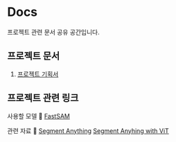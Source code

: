 # Docs
프로젝트 관련 문서 공유 공간입니다. 

## 프로젝트 문서 
1. [프로젝트 기획서](https://docs.google.com/document/d/1eYNqW7uWcA78AK_5GH-IxwUnW6DvclUU32biI-zhzg4/edit?usp=sharing)

## 프로젝트 관련 링크
사용할 모델 🔽
[FastSAM](https://docs.ultralytics.com/ko/models/fast-sam/)

관련 자료 🔽
[Segment Anything](https://segment-anything.com/)
[Segment Anyhing with ViT](https://keras.io/examples/vision/sam/)
